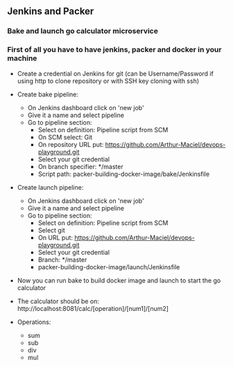 ## Jenkins and Packer

### Bake and launch go calculator microservice

### First of all you have to have jenkins, packer and docker in your machine

* Create a credential on Jenkins for git (can be Username/Password if using http to clone repository or with SSH key cloning with ssh)

* Create bake pipeline:
    - On Jenkins dashboard click on 'new job'
    - Give it a name and select pipeline
    - Go to pipeline section:
        - Select on definition: Pipeline script from SCM
        - On SCM select: Git
        - On repository URL put: https://github.com/Arthur-Maciel/devops-playground.git
        - Select your git credential
        - On branch specifier: */master
        - Script path: packer-building-docker-image/bake/Jenkinsfile

* Create launch pipeline:
    - On Jenkins dashboard click on 'new job'
    - Give it a name and select pipeline
    - Go to pipeline section:
        - Select on definition: Pipeline script from SCM
        - Select git
        - On URL put: https://github.com/Arthur-Maciel/devops-playground.git
        - Select your git credential
        - Branch: */master
        - packer-building-docker-image/launch/Jenkinsfile

* Now you can run bake to build docker image and launch to start the go calculator

* The calculator should be on: http://localhost:8081/calc/[operation]/[num1]/[num2]

* Operations:
    - sum
    - sub
    - div
    - mul

